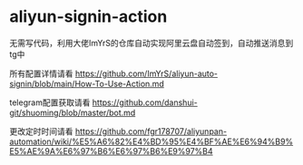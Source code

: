 # aliyun-signin-action

无需写代码，利用大佬ImYrS的仓库自动实现阿里云盘自动签到，自动推送消息到tg中

所有配置详情请看 https://github.com/ImYrS/aliyun-auto-signin/blob/main/How-To-Use-Action.md

telegram配置获取请看 https://github.com/danshui-git/shuoming/blob/master/bot.md

更改定时时间请看 https://github.com/fgr178707/aliyunpan-automation/wiki/%E5%A6%82%E4%BD%95%E4%BF%AE%E6%94%B9%E5%AE%9A%E6%97%B6%E6%97%B6%E9%97%B4
